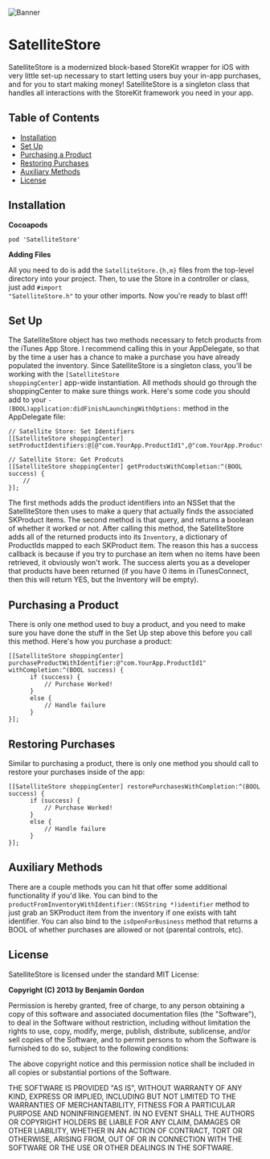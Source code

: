 ![Banner](https://raw.github.com/bennyguitar/SatelliteStore/master/banner.png)

SatelliteStore
==============

SatelliteStore is a modernized block-based StoreKit wrapper for iOS with very little set-up necessary to start letting users buy your in-app purchases, and for you to start making money! SatelliteStore is a singleton class that handles all interactions with the StoreKit framework you need in your app.

## Table of Contents

* [Installation](#installation)
* [Set Up](#set-up)
* [Purchasing a Product](#purchasing-a-product)
* [Restoring Purchases](#restoring-purchases)
* [Auxiliary Methods](#auxiliary-methods)
* [License](#license)

## Installation

**Cocoapods**

<code>pod 'SatelliteStore'</code>

**Adding Files**

All you need to do is add the <code>SatelliteStore.{h,m}</code> files from the top-level directory into your project. Then, to use the Store in a controller or class, just add <code>#import "SatelliteStore.h"</code> to your other imports. Now you're ready to blast off!

## Set Up

The SatelliteStore object has two methods necessary to fetch products from the iTunes App Store. I recommend calling this in your AppDelegate, so that by the time a user has a chance to make a purchase you have already populated the inventory. Since SatelliteStore is a singleton class, you'll be working with the <code>[SatelliteStore shoppingCenter]</code> app-wide instantiation. All methods should go through the shoppingCenter to make sure things work. Here's some code you should add to your <code>- (BOOL)application:didFinishLaunchingWithOptions:</code> method in the AppDelegate file:

```objc
// Satellite Store: Set Identifiers
[[SatelliteStore shoppingCenter] setProductIdentifiers:@[@"com.YourApp.ProductId1",@"com.YourApp.ProductId2"]];
        
// Satellite Store: Get Prodcuts
[[SatelliteStore shoppingCenter] getProductsWithCompletion:^(BOOL success) {
    //
}];
```

The first methods adds the product identifiers into an NSSet that the SatelliteStore then uses to make a query that actually finds the associated SKProduct items. The second method is that query, and returns a boolean of whether it worked or not. After calling this method, the SatelliteStore adds all of the returned products into its <code>Inventory</code>, a dictionary of ProductIds mapped to each SKProduct item. The reason this has a success callback is because if you try to purchase an item when no items have been retrieved, it obviously won't work. The success alerts you as a developer that products have been returned (if you have 0 items in iTunesConnect, then this will return YES, but the Inventory will be empty).

## Purchasing a Product

There is only one method used to buy a product, and you need to make sure you have done the stuff in the Set Up step above this before you call this method. Here's how you purchase a product:

```objc
[[SatelliteStore shoppingCenter] purchaseProductWithIdentifier:@"com.YourApp.ProductId1" withCompletion:^(BOOL success) {
      if (success) {
          // Purchase Worked!
      }
      else {
          // Handle failure
      }
}];
```

## Restoring Purchases

Similar to purchasing a product, there is only one method you should call to restore your purchases inside of the app:

```objc
[[SatelliteStore shoppingCenter] restorePurchasesWithCompletion:^(BOOL success) {
      if (success) {
          // Purchase Worked!
      }
      else {
          // Handle failure
      }
}];
```

## Auxiliary Methods

There are a couple methods you can hit that offer some additional functionality if you'd like. You can bind to the <code>productFromInventoryWithIdentifier:(NSString *)identifier</code> method to just grab an SKProduct item from the inventory if one exists with taht identifier. You can also bind to the <code>isOpenForBusiness</code> method that returns a BOOL of whether purchases are allowed or not (parental controls, etc).

## License

SatelliteStore is licensed under the standard MIT License:

**Copyright (C) 2013 by Benjamin Gordon**

Permission is hereby granted, free of charge, to any person obtaining a copy of this software and associated documentation files (the "Software"), to deal in the Software without restriction, including without limitation the rights to use, copy, modify, merge, publish, distribute, sublicense, and/or sell copies of the Software, and to permit persons to whom the Software is furnished to do so, subject to the following conditions:

The above copyright notice and this permission notice shall be included in all copies or substantial portions of the Software.

THE SOFTWARE IS PROVIDED "AS IS", WITHOUT WARRANTY OF ANY KIND, EXPRESS OR IMPLIED, INCLUDING BUT NOT LIMITED TO THE WARRANTIES OF MERCHANTABILITY, FITNESS FOR A PARTICULAR PURPOSE AND NONINFRINGEMENT. IN NO EVENT SHALL THE AUTHORS OR COPYRIGHT HOLDERS BE LIABLE FOR ANY CLAIM, DAMAGES OR OTHER LIABILITY, WHETHER IN AN ACTION OF CONTRACT, TORT OR OTHERWISE, ARISING FROM, OUT OF OR IN CONNECTION WITH THE SOFTWARE OR THE USE OR OTHER DEALINGS IN THE SOFTWARE.

